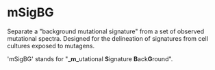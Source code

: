 # mSigBG

Separate a "background mutational signature" from a set of observed mutational
spectra. Designed for the delineation of signatures from cell cultures exposed 
to mutagens. 

'mSigBG' stands for "_**m**_utational **S**ignature **B**ack**G**round".
